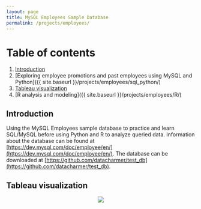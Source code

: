 ```yaml
---
layout: page
title: MySQL Employees Sample Database
permalink: /projects/employees/
---
```


# Table of contents
1. [Introduction](#introduction)
2. [Exploring employee promotions and past employees using MySQL and Python]({{ site.baseurl }}/projects/employees/sql_python/)
3. [Tableau visualization](#tableau)
4. [R analysis and modeling]({{ site.baseurl }}/projects/employees/R/)

## Introduction <a name="introduction"></a>

Using the MySQL Employees sample database to practice and learn SQL/MySQL before using Python and R to analyze queried data. Information about the database can be found at [https://dev.mysql.com/doc/employee/en/](https://dev.mysql.com/doc/employee/en/). The database can be downloaded at [https://github.com/datacharmer/test_db](https://github.com/datacharmer/test_db).

## Tableau visualization <a name="tableau"></a>

<center>
    <div class='tableauPlaceholder' id='viz1553558956526' style='position: relative'><noscript><a href='#'><img alt=' ' src='https:&#47;&#47;public.tableau.com&#47;static&#47;images&#47;Em&#47;Employees_15535488032450&#47;Dashboard1&#47;1_rss.png' style='border: none' /></a></noscript><object class='tableauViz'  style='display:none;'><param name='host_url' value='https%3A%2F%2Fpublic.tableau.com%2F' /> <param name='embed_code_version' value='3' /> <param name='site_root' value='' /><param name='name' value='Employees_15535488032450&#47;Dashboard1' /><param name='tabs' value='no' /><param name='toolbar' value='yes' /><param name='static_image' value='https:&#47;&#47;public.tableau.com&#47;static&#47;images&#47;Em&#47;Employees_15535488032450&#47;Dashboard1&#47;1.png' /> <param name='animate_transition' value='yes' /><param name='display_static_image' value='yes' /><param name='display_spinner' value='yes' /><param name='display_overlay' value='yes' /><param name='display_count' value='yes' /><param name='filter' value='publish=yes' /></object></div>                <script type='text/javascript'>                    var divElement = document.getElementById('viz1553558956526');                    var vizElement = divElement.getElementsByTagName('object')[0];                    vizElement.style.minWidth='100%';vizElement.style.maxWidth='100%';vizElement.style.minHeight='587px';vizElement.style.maxHeight=(divElement.offsetWidth*0.75)+'px';                    var scriptElement = document.createElement('script');                    scriptElement.src = 'https://public.tableau.com/javascripts/api/viz_v1.js';                    vizElement.parentNode.insertBefore(scriptElement, vizElement);                </script>
</center>
